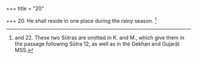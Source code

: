+++
title = "20"

+++
20. He shall reside in one place during the rainy season. [^11] 


[^11]:  and 22. These two Sūtras are omitted in K. and M., which give them in the passage following Sūtra 12, as well as in the Dekhan and Gujarāt MSS.
